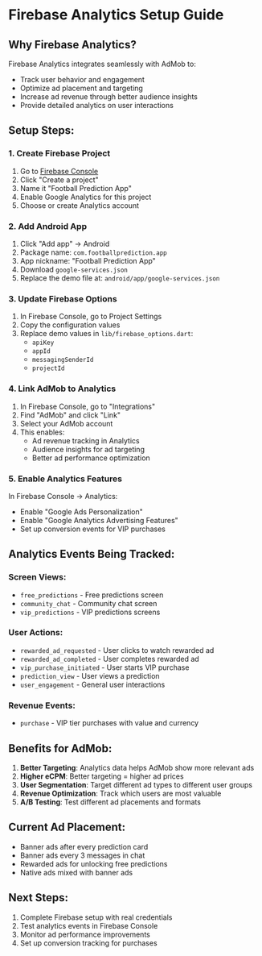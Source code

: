 # Firebase Analytics Setup Guide

## Why Firebase Analytics?
Firebase Analytics integrates seamlessly with AdMob to:
- Track user behavior and engagement
- Optimize ad placement and targeting
- Increase ad revenue through better audience insights
- Provide detailed analytics on user interactions

## Setup Steps:

### 1. Create Firebase Project
1. Go to [Firebase Console](https://console.firebase.google.com/)
2. Click "Create a project"
3. Name it "Football Prediction App" 
4. Enable Google Analytics for this project
5. Choose or create Analytics account

### 2. Add Android App
1. Click "Add app" → Android
2. Package name: `com.footballprediction.app`
3. App nickname: "Football Prediction App"
4. Download `google-services.json`
5. Replace the demo file at: `android/app/google-services.json`

### 3. Update Firebase Options
1. In Firebase Console, go to Project Settings
2. Copy the configuration values
3. Replace demo values in `lib/firebase_options.dart`:
   - `apiKey`
   - `appId` 
   - `messagingSenderId`
   - `projectId`

### 4. Link AdMob to Analytics
1. In Firebase Console, go to "Integrations"
2. Find "AdMob" and click "Link"
3. Select your AdMob account
4. This enables:
   - Ad revenue tracking in Analytics
   - Audience insights for ad targeting
   - Better ad performance optimization

### 5. Enable Analytics Features
In Firebase Console → Analytics:
- Enable "Google Ads Personalization"
- Enable "Google Analytics Advertising Features"
- Set up conversion events for VIP purchases

## Analytics Events Being Tracked:

### Screen Views:
- `free_predictions` - Free predictions screen
- `community_chat` - Community chat screen
- `vip_predictions` - VIP predictions screens

### User Actions:
- `rewarded_ad_requested` - User clicks to watch rewarded ad
- `rewarded_ad_completed` - User completes rewarded ad
- `vip_purchase_initiated` - User starts VIP purchase
- `prediction_view` - User views a prediction
- `user_engagement` - General user interactions

### Revenue Events:
- `purchase` - VIP tier purchases with value and currency

## Benefits for AdMob:
1. **Better Targeting**: Analytics data helps AdMob show more relevant ads
2. **Higher eCPM**: Better targeting = higher ad prices
3. **User Segmentation**: Target different ad types to different user groups
4. **Revenue Optimization**: Track which users are most valuable
5. **A/B Testing**: Test different ad placements and formats

## Current Ad Placement:
- Banner ads after every prediction card
- Banner ads every 3 messages in chat
- Rewarded ads for unlocking free predictions
- Native ads mixed with banner ads

## Next Steps:
1. Complete Firebase setup with real credentials
2. Test analytics events in Firebase Console
3. Monitor ad performance improvements
4. Set up conversion tracking for purchases